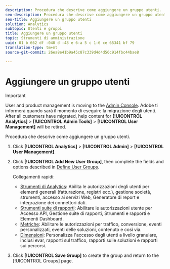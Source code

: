 ```yaml
---
description: Procedura che descrive come aggiungere un gruppo utenti.
seo-description: Procedura che descrive come aggiungere un gruppo utenti.
seo-title: Aggiungere un gruppo utenti
solution: Analytics
subtopic: Utenti e gruppi
title: Aggiungere un gruppo utenti
topic: Strumenti di amministrazione
uuid: 01 b 662 df -040 d -48 e 6-a 5 c 1-6 ce 65341 bf 79
translation-type: tm+mt
source-git-commit: 26ea8e41b9a45c87c339d4d4d56c914fbc44bae8

---
```



# Aggiungere un gruppo utenti

>[!IMPORTANT]
>
>User and product management is moving to the [Admin Console](https://helpx.adobe.com/enterprise/using/admin-console.html). Adobe ti informerà quando sarà il momento di eseguire la migrazione degli utenti. After all customers have migrated, help content for **[!UICONTROL Analytics]** &gt; **[!UICONTROL Admin Tools]** &gt; **[!UICONTROL User Management]** will be retired.

Procedura che descrive come aggiungere un gruppo utenti.

1. Click **[!UICONTROL Analytics]** &gt; **[!UICONTROL Admin]** &gt; **[!UICONTROL User Management]**.
1. Click **[!UICONTROL Add New User Group]**, then complete the fields and options described in [Define User Groups](../../../admin/user-management2/c-user-groups/groups.md#concept_DBBCB8275D554B02B4B4E1168BA69A05).

   Collegamenti rapidi:

   * [Strumenti di Analytics](../../../admin/user-management2/c-customize-report-access/groups-analytics-tools.md#concept_C4383A6C0F5E4130875FDD3756F2E2FC): Abilita le autorizzazioni degli utenti per elementi generali (fatturazione, registri ecc.), gestione società, strumenti, accesso ai servizi Web, Generatore di report e integrazione dei connettori dati.
   * [Strumenti suite di rapporti](../../../admin/user-management2/c-customize-report-access/groups-report-suite-tools.md#concept_C94E9864349B428AB9CCE0CA4B0A40FF): Abilitare le autorizzazioni utente per Accesso API, Gestione suite di rapporti, Strumenti e rapporti e Elementi Dashboard.
   * [Metriche](../../../admin/user-management2/c-customize-report-access/groups-metrics.md#concept_05D54436430E4320A48C7C685D337FBE): Abilitare le autorizzazioni per traffico, conversione, eventi personalizzati, eventi delle soluzioni, contenuto e così via.
   * [Dimensioni](../../../admin/user-management2/c-customize-report-access/groups-dimensions.md#concept_68B36161345341369B6D01DC7DD42A22): Personalizza l'accesso degli utenti a livello granulare, inclusi evar, rapporti sul traffico, rapporti sulle soluzioni e rapporti sui percorsi.

1. Click **[!UICONTROL Save Group]** to create the group and return to the [!UICONTROL Groups] page.
